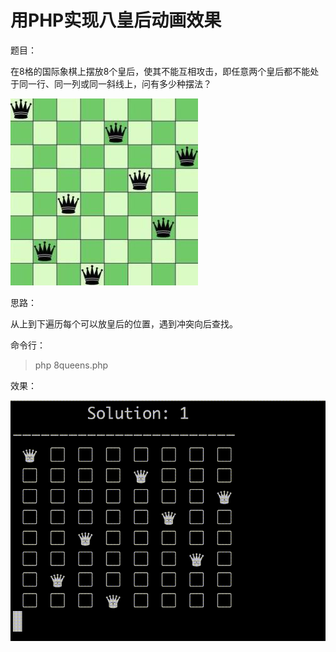 # 用PHP实现八皇后动画效果

题目：

在8格的国际象棋上摆放8个皇后，使其不能互相攻击，即任意两个皇后都不能处于同一行、同一列或同一斜线上，问有多少种摆法？<br />
  
![question](./img/8queens.jpeg "question")  

思路：

从上到下遍历每个可以放皇后的位置，遇到冲突向后查找。

命令行：

>php 8queens.php

效果：  
  
![effect](./img/solution.gif "effect")
